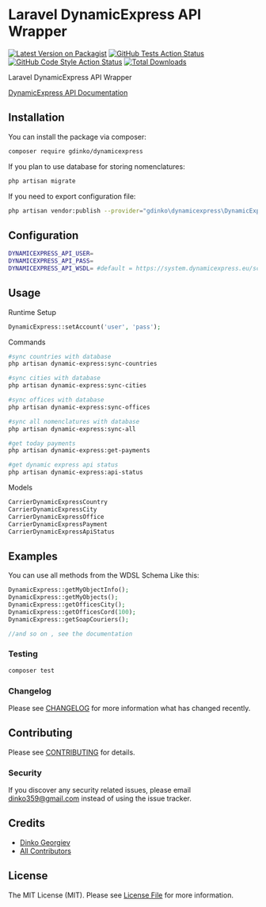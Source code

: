 # Laravel DynamicExpress API Wrapper

[![Latest Version on Packagist](https://img.shields.io/packagist/v/gdinko/dynamicexpress.svg?style=flat-square)](https://packagist.org/packages/gdinko/dynamicexpress)
[![GitHub Tests Action Status](https://img.shields.io/github/workflow/status/gdinko/dynamicexpress/run-tests?label=tests)](https://github.com/gdinko/dynamicexpress/actions?query=workflow%3Arun-tests+branch%3Amaster)
[![GitHub Code Style Action Status](https://img.shields.io/github/workflow/status/gdinko/dynamicexpress/Check%20&%20fix%20styling?label=code%20style)](https://github.com/gdinko/dynamicexpress/actions?query=workflow%3A"Check+%26+fix+styling"+branch%3Amaster)
[![Total Downloads](https://img.shields.io/packagist/dt/gdinko/dynamicexpress.svg?style=flat-square)](https://packagist.org/packages/gdinko/dynamicexpress)


Laravel DynamicExpress API Wrapper

[DynamicExpress API Documentation](https://www.dynamicexpress.eu/soap_info/classes/DSoapServerClass.html)

## Installation

You can install the package via composer:

```bash
composer require gdinko/dynamicexpress
```

If you plan to use database for storing nomenclatures:

```bash
php artisan migrate
```

If you need to export configuration file:

```bash
php artisan vendor:publish --provider="gdinko\dynamicexpress\DynamicExpressServiceProvider" --tag=config
```

## Configuration

```bash
DYNAMICEXPRESS_API_USER=
DYNAMICEXPRESS_API_PASS=
DYNAMICEXPRESS_API_WSDL= #default = https://system.dynamicexpress.eu/schema.wsdl
```

## Usage

Runtime Setup
```php
DynamicExpress::setAccount('user', 'pass');
```

Commands

```bash
#sync countries with database
php artisan dynamic-express:sync-countries  

#sync cities with database
php artisan dynamic-express:sync-cities 

#sync offices with database
php artisan dynamic-express:sync-offices 

#sync all nomenclatures with database
php artisan dynamic-express:sync-all

#get today payments
php artisan dynamic-express:get-payments

#get dynamic express api status
php artisan dynamic-express:api-status
```

Models
```php
CarrierDynamicExpressCountry
CarrierDynamicExpressCity
CarrierDynamicExpressOffice
CarrierDynamicExpressPayment
CarrierDynamicExpressApiStatus
```

## Examples

You can use all methods from the WDSL Schema Like this:
```php
DynamicExpress::getMyObjectInfo();
DynamicExpress::getMyObjects();
DynamicExpress::getOfficesCity();
DynamicExpress::getOfficesCord(100);
DynamicExpress::getSoapCouriers();

//and so on , see the documentation
```

### Testing

```bash
composer test
```

### Changelog

Please see [CHANGELOG](CHANGELOG.md) for more information what has changed recently.

## Contributing

Please see [CONTRIBUTING](CONTRIBUTING.md) for details.

### Security

If you discover any security related issues, please email dinko359@gmail.com instead of using the issue tracker.

## Credits

-   [Dinko Georgiev](https://github.com/gdinko)
-   [All Contributors](../../contributors)

## License

The MIT License (MIT). Please see [License File](LICENSE.md) for more information.